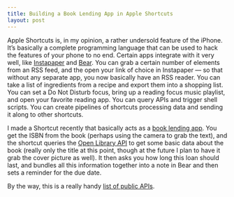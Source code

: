 ```yaml
---
title: Building a Book Lending App in Apple Shortcuts
layout: post
---
```


Apple Shortcuts is, in my opinion, a rather undersold feature of the iPhone. It’s basically a complete programming language that can be used to hack the features of your phone to no end. Certain apps integrate with it very well, like [Instapaper](https://www.instapaper.com/) and [Bear](https://bear.app/). You can grab a certain number of elements from an RSS feed, and the open your link of choice in Instapaper — so that without any separate app, you now basically have an RSS reader. You can take a list of ingredients from a recipe and export them into a shopping list. You can set a Do Not Disturb focus, bring up a reading focus music playlist, and open your favorite reading app. You can query APIs and trigger shell scripts. You can create pipelines of shortcuts processing data and sending it along to other shortcuts.

I made a Shortcut recently that basically acts as a [book lending app](https://www.icloud.com/shortcuts/63e26f9d08ac42feb3c0f8dcd02a4688). You get the ISBN from the book (perhaps using the camera to grab the text), and the shortcut queries the [Open Library API](https://openlibrary.org/developers/api) to get some basic data about the book (really only the title at this point, though at the future I plan to have it grab the cover picture as well). It then asks you how long this loan should last, and bundles all this information together into a note in Bear and then sets a reminder for the due date. 

By the way, this is a really handy [list of public APIs](https://github.com/public-apis/public-apis?tab=readme-ov-file). 

